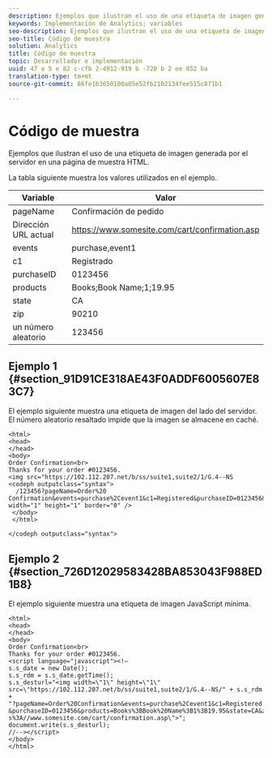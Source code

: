 ```yaml
---
description: Ejemplos que ilustran el uso de una etiqueta de imagen generada por el servidor en una página de muestra HTML.
keywords: Implementación de Analytics; variables
seo-description: Ejemplos que ilustran el uso de una etiqueta de imagen generada por el servidor en una página de muestra HTML.
seo-title: Código de muestra
solution: Analytics
title: Código de muestra
topic: Desarrollador e implementación
uuid: 47 e 5 e 82 c-cfb 2-4912-919 b -720 b 2 ee 852 ba
translation-type: tm+mt
source-git-commit: 86fe1b3650100a05e52fb2102134fee515c871b1

---
```



# Código de muestra

Ejemplos que ilustran el uso de una etiqueta de imagen generada por el servidor en una página de muestra HTML.

La tabla siguiente muestra los valores utilizados en el ejemplo.

| Variable | Valor |
|---|---|
| pageName | Confirmación de pedido |
| Dirección URL actual | https://www.somesite.com/cart/confirmation.asp |
| events | purchase,event1 |
| c1 | Registrado |
| purchaseID | 0123456 |
| products | Books;Book Name;1;19.95 |
| state | CA |
| zip | 90210 |
| un número aleatorio | 123456 |

## Ejemplo 1 {#section_91D91CE318AE43F0ADDF6005607E83C7}

El ejemplo siguiente muestra una etiqueta de imagen del lado del servidor. El número aleatorio resaltado impide que la imagen se almacene en caché.

```
<html> 
<head> 
</head> 
<body> 
Order Confirmation<br> 
Thanks for your order #0123456. 
<img src="https://102.112.207.net/b/ss/suite1,suite2/1/G.4--NS 
<codeph outputclass="syntax">
  /123456?pageName=Order%20 Confirmation&events=purchase%2Cevent1&c1=Registered&purchaseID=0123456&products=Books%3BBook%20Name%3B1%3B19.95&state=CA&zip=90210&g=https%3A//www.somesite.com/cart/confirmation.asp" width="1" height="1" border="0" /> 
 </body> 
 </html> 
  
</codeph outputclass="syntax">
```

## Ejemplo 2 {#section_726D12029583428BA853043F988ED1B8}

El ejemplo siguiente muestra una etiqueta de imagen JavaScript mínima.

```
<html> 
<head> 
</head> 
<body> 
Order Confirmation<br> 
Thanks for your order #0123456. 
<script language="javascript"><!— 
s.s_date = new Date(); 
s.s_rdm = s.s_date.getTime(); 
s.s_desturl="<img width=\"1\" height=\"1\" 
src=\"https://102.112.207.net/b/ss/suite1,suite2/1/G.4--NS/" + s.s_rdm + 
"?pageName=Order%20Confirmation&events=purchase%2Cevent1&c1=Registered 
&purchaseID=0123456&products=Books%3BBook%20Name%3B1%3B19.95&state=CA&zip=90210&g=http 
s%3A//www.somesite.com/cart/confirmation.asp\">"; 
document.write(s.s_desturl); 
//--></script> 
</body> 
</html> 
```

